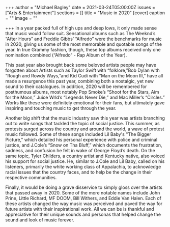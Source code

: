 +++
author = "Michael Bagley"
date = 2021-03-24T05:00:00Z
issues = ["Arts & Entertainment"]
sections = []
title = "Music in 2020"
[cover]
caption = ""
image = ""

+++
In a year packed full of high ups and deep lows, it only made sense that music would follow suit. Sensational albums such as The Weeknd’s “After Hours” and Freddie Gibbs’ “Alfredo” were the benchmarks for music in 2020, giving us some of the most memorable and quotable songs of the year. In true Grammy fashion, though, these top albums received only one nomination combined (“Alfredo” - Rap Album of the Year).

This past year also brought back some beloved artists people may have forgotten about Artists such as Taylor Swift with “folklore,”Bob Dylan with “Rough and Rowdy Ways,”and Kid Cudi with “Man on the Moon III,” have all made a resurgence this past year, combining both a nostalgic, yet new sound to their catalogues. In addition, 2020 will be remembered for posthumous albums, most notably Pop Smoke’s “Shoot for the Stars, Aim for the Moon,” Juice Wrld’s “Legends Never Die,” and Mac Miller’s “Circles.” Works like these were definitely emotional for their fans, but ultimately gave inspiring and touching music to get through the year.

Another big shift that the music industry saw this year was artists branching out to write songs that tackled the topic of social justice. This summer, as protests surged across the country and around the world, a wave of protest music followed. Some of these songs included Lil Baby's "The Bigger Picture," which detailed his personal experience with police and criminal justice, and J.Cole’s “Snow on Tha Bluff,” which documents the frustration, sadness, and confusion he felt in wake of George Floyd’s death. On the same topic, Tyler Childers, a country artist and Kentucky native, also voiced his support for social justice. He, similar to J.Cole and Lil Baby, called on his listeners, primarily the white working class of Appalachia, to acknowledge racial issues that the country faces, and to help be the change in their respective communities.

Finally, it would be doing a grave disservice to simply gloss over the artists that passed away in 2020. Some of the more notable names include John Prine, Little Richard, MF DOOM, Bill Withers, and Eddie Van Halen. Each of these artists changed the way music was perceived and paved the way for future artists with their inspirational work. All we can be is thankful and appreciative for their unique sounds and personas that helped change the sound and look of music forever.
